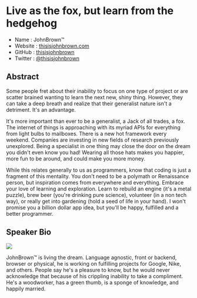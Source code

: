 # Live as the fox, but learn from the hedgehog

* Name      : JohnBrown™
* Website   : [thisisjohnbrown.com](http://thisisjohnbrown.com)
* GitHub    : [thisisjohnbrown](http://github.com/thisisjohnbrown)
* Twitter   : [@thisisjohnbrown](http://twitter.com/thisisjohnbrown)

## Abstract 

Some people fret about their inability to focus on one type of project or are scatter brained wanting to learn the next new, shiny thing. However, they can take a deep breath and realize that their generalist nature isn't a detriment. It's an advantage.

It's more important than ever to be a generalist, a Jack of all trades, a fox. The internet of things is approaching with its myriad APIs for everything from light bulbs to mailboxes. There is a new hot framework every weekend. Companies are investing in new fields of research previously unexplored. Being a specialist in one thing may close the door on the dream you didn't even know you had! Wearing all those hats makes you happier, more fun to be around, and could make you more money.

While this relates generally to us as programmers, know that coding is just a fragment of this mentality. You don't need to be a polymath or Renaissance person, but inspiration comes from everywhere and everything. Embrace your love of learning and exploration. Learn to rebuild an engine (it's a metal puzzle), brew beer (you're drinking pure science), volunteer (in a non tech way), or really get into gardening (hold a seed of life in your hand). I won't promise you a billion dollar app idea, but you'll be happy, fulfilled and a better programmer.

## Speaker Bio

![](https://raw.github.com/cascadiajs/2014.cascadiajs.com/master/images/thisisjohnbrown.png)

JohnBrown™ is living the dream. Language agnostic, front or backend, browser or physical, he is working on fulfilling projects for Google, Nike, and others. People say he's a pleasure to know, but he would never acknowledge that because of his crippling inability to take a compliment. He's a woodworker, has a green thumb, is a sponge of knowledge, and happily married.

[thisisjohnbrown.com]:http://thisisjohnbrown.com
[thisisjohnbrown]:http://github.com/thisisjohnbrown
[@thisisjohnbrown]:http://twitter.com/thisisjohnbrown